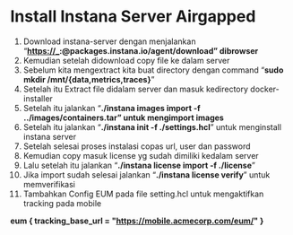# Install Instana Server Airgapped

1. Download instana-server dengan menjalankan “**[https://_](https://_/):<download-key>@packages.instana.io/agent/download” dibrowser**
2. Kemudian setelah didownload copy file ke dalam server
3. Sebelum kita mengextract kita buat directory dengan command “**sudo mkdir /mnt/{data,metrics,traces}**”
4. Setelah itu Extract file didalam server dan masuk kedirectory docker-installer
5. Setelah itu jalankan “**./instana images import -f ../images/containers.tar” untuk mengimport images**
6. Setelah itu jalankan “**./instana init -f ./settings.hcl**” untuk menginstall instana server
7. Setelah selesai proses instalasi copas url, user dan password
8. Kemudian copy masuk license yg sudah dimiliki kedalam server
9. Lalu setelah itu jalankan “**./instana license import -f ./license**”
10. Jika import sudah selesai jalankan “**./instana license verify**” untuk memverifikasi
11. Tambahkan Config EUM pada file setting.hcl untuk mengaktifkan tracking pada mobile 

**eum {
tracking_base_url     = "https://mobile.acmecorp.com/eum/"
}**
